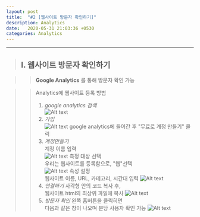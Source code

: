 ```yaml
---
layout: post
title:  "#2 [웹사이트 방문자 확인하기]"
description: Analytics
date:   2020-05-31 21:03:36 +0530
categories: Analytics
---
```


* * * 

> ## I. 웹사이트 방문자 확인하기   
   
>   > **Google Analytics** 를 통해 방문자 확인 가능   
   
>   > Analytics에 웹사이트 등록 방법   
>   > 1. _google analytics 검색_   
![Alt text](../assets/img/#2/img1.jpg "1")
>   > 2. _가입_   
![Alt text](../assets/img/#2/img2.jpg "2")
google analytics에 들어간 후 "무료로 계정 만들기" 클릭   
>   > 3. _계정만들기_   
계정 이름 입력   
![Alt text](../assets/img/#2/img3.jpg "3")
측정 대상 선택   
우리는 웹사이트를 등록함으로, "웹"선택   
![Alt text](../assets/img/#2/img4.jpg "4")
속성 설정   
웹사이트 이름, URL, 카테고리, 시간대 입력
![Alt text](../assets/img/#2/img5.jpg "5")
>   > 4. _연결하기_
사각형 안의 코드 복사 후,   
웹사이트 html의 최상위 파일에 복사
![Alt text](../assets/img/#2/img6.jpg "6")
>   > 5. _방문자 확인_
왼쪽 홈버튼을 클릭히면   
다음과 같은 창이 나오며 분당 사용자 확인 가능
![Alt text](../assets/img/#2/img7.jpg "7")
